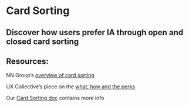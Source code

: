 # Card Sorting

## Discover how users prefer IA through open and closed card sorting 

## Resources:
NN Group’s [overview of card sorting](https://www.nngroup.com/articles/card-sorting-definition/)

UX Collective’s piece on the [what, how and the perks](https://uxdesign.cc/card-sorting-what-how-the-perks-29f6cb020270)

Our [Card Sorting doc](https://docs.google.com/document/d/1buVboDxEOtgqABEB9-BVKUYl8tH98wU3o5LQBKrAMek/edit?usp=sharing) contains more info

